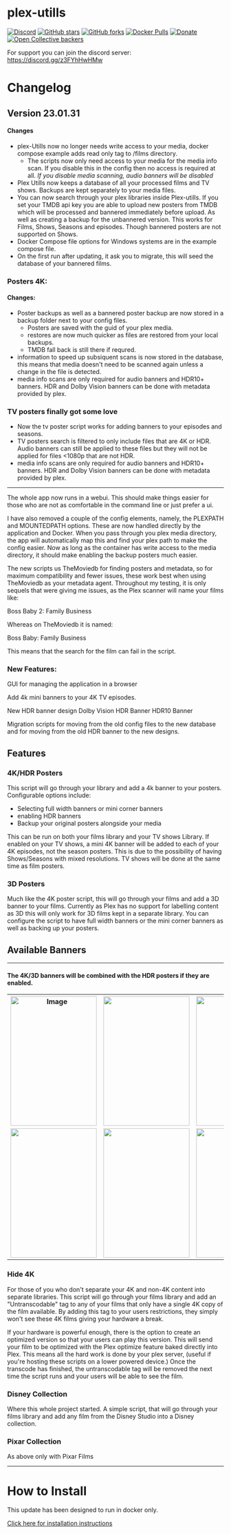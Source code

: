# plex-utills

[![Discord](https://img.shields.io/discord/353584415374573570?color=lightgrey&logo=discord&logoColor=303030&style=for-the-badge)](https://discord.gg/z3FYhHwHMw)
[![GitHub stars](https://img.shields.io/github/stars/jkirkcaldy/plex-utills?color=lightgrey&logoColor=333333&style=for-the-badge)](https://github.com/jkirkcaldy/plex-utills/stargazers)
[![GitHub forks](https://img.shields.io/github/forks/jkirkcaldy/plex-utills?color=lightgrey&logoColor=333333&style=for-the-badge)](https://github.com/jkirkcaldy/plex-utills/network)
[![Docker Pulls](https://img.shields.io/docker/pulls/jkirkcaldy/plex-utills?color=lightgrey&logo=docker&logoColor=333333&style=for-the-badge)](https://hub.docker.com/r/jkirkcaldy/plex-utills)
[![Donate](https://img.shields.io/badge/Donate-PayPal?logo=paypal&logoColor=303030&style=for-the-badge&color=505050)](https://www.paypal.com/paypalme/jkirkcaldy)
[![Open Collective backers](https://img.shields.io/opencollective/backers/themainframe?logo=opencollective&logoColor=303030&style=for-the-badge)](https://opencollective.com/themainframe)

For support you can join the discord server: https://discord.gg/z3FYhHwHMw


# Changelog
## Version 23.01.31

#### Changes
* plex-Utills now no longer needs write access to your media, docker compose example adds read only tag to /films directory. 
    * The scripts now only need access to your media for the media info scan. If you disable this in the config then no access is required at all. _If you disable media scanning, audio banners will be disabled_ 
* Plex Utills now keeps a database of all your processed films and TV shows. Backups are kept separately to your media files.
* You can now search through your plex libraries inside Plex-utills. If you set your TMDB api key you are able to upload new posters from TMDB which will be processed and bannered immediately before upload. As well as creating a backup for the unbannered version. This works for Films, Shows, Seasons and episodes. Though bannered posters are not supported on Shows. 
* Docker Compose file options for Windows systems are in the example compose file. 
* On the first run after updating, it ask you to migrate, this will seed the database of your bannered films. 
### Posters 4K:
#### Changes:
* Poster backups as well as a bannered poster backup are now stored in a backup folder next to your config files.
    * Posters are saved with the guid of your plex media. 
    * restores are now much quicker as files are restored from your local backups. 
    * TMDB fall back is still there if requred. 
* information to speed up subsiquent scans is now stored in the database, this means that media doesn't need to be scanned again unless a change in the file is detected. 
* media info scans are only required for audio banners and HDR10+ banners. HDR and Dolby Vision banners can be done with metadata provided by plex.

### TV posters finally got some love
* Now the tv poster script works for adding banners to your episodes and seasons. 
* TV posters search is filtered to only include files that are 4K or HDR. Audio banners can still be applied to these files but they will not be applied for files <1080p that are not HDR.
* media info scans are only required for audio banners and HDR10+ banners. HDR and Dolby Vision banners can be done with metadata provided by plex.

---
The whole app now runs in a webui. This should make things easier for those who are not as comfortable in the command line or just prefer a ui. 

I have also removed a couple of the config elements, namely, the PLEXPATH and MOUNTEDPATH options. These are now handled directly by the application and Docker. When you pass through you plex media directory, the app will automatically map this and find your plex path to make the config easier. Now as long as the container has write access to the media directory, it should make enabling the backup posters much easier. 


The new scripts us TheMoviedb for finding posters and metadata, so for maximum compatibility and fewer issues, these work best when using TheMoviedb as your metadata agent. Throughout my testing, it is only sequels that were giving me issues, as the Plex scanner will name your films like: 

Boss Baby 2: Family Business

Whereas on TheMoviedb it is named:

Boss Baby: Family Business 

This means that the search for the film can fail in the script. 

### New Features:
GUI for managing the application in a browser

Add 4k mini banners to your 4K TV episodes. 

New HDR banner design
Dolby Vision HDR Banner
HDR10 Banner

Migration scripts for moving from the old config files to the new database and for moving from the old HDR banner to the new designs. 


## Features

### 4K/HDR Posters



This script will go through your library and add a 4k banner to your posters. Configurable options include:

-   Selecting full width banners or mini corner banners
-   enabling HDR banners
-   Backup your original posters alongside your media

This can be run on both your films library and your TV shows Library. If enabled on your TV shows, a mini 4K banner will be added to each of your 4K episodes, not the season posters. This is due to the possibility of having Shows/Seasons with mixed resolutions. TV shows will be done at the same time as film posters.


### 3D Posters


Much like the 4K poster script, this will go through your films and add a 3D banner to your films. Currently as Plex has no support for labelling content as 3D this will only work for 3D films kept in a separate library. You can configure the script to have full width banners or the mini corner banners as well as backing up your posters.

Available Banners
-----------------

* * * * *

#### The 4K/3D banners will be combined with the HDR posters if they are enabled.

 
<table class="tg">
  <tr>
    <th class="tg-0pky"><img src="https://raw.githubusercontent.com/jkirkcaldy/plex-utills/f0d354387c1010d55066ae971c8f44874ca11906/app/img/Examples/4k_banner.png" alt="Image" width="200" height="300"></th>
    <th class="tg-0lax"><img src="https://raw.githubusercontent.com/jkirkcaldy/plex-utills/f0d354387c1010d55066ae971c8f44874ca11906/app/img/Examples/mini4k.png" width="200" height="300"></th>
    <th class="tg-0lax"><img src="https://raw.githubusercontent.com/jkirkcaldy/plex-utills/f0d354387c1010d55066ae971c8f44874ca11906/app/img/Examples/3D_banner.png" width="200" height="300"></th>
    <th class="tg-0lax"><img src="https://raw.githubusercontent.com/jkirkcaldy/plex-utills/f0d354387c1010d55066ae971c8f44874ca11906/app/img/Examples/mini3d.png" width="200" height="300"></th>
  </tr>
  <tr>
    <td class="tg-0lax"><img src="https://raw.githubusercontent.com/jkirkcaldy/plex-utills/f0d354387c1010d55066ae971c8f44874ca11906/app/img/Examples/old_hdr.png" width="200" height="300"></td>
    <td class="tg-0lax"><img src="https://raw.githubusercontent.com/jkirkcaldy/plex-utills/f0d354387c1010d55066ae971c8f44874ca11906/app/img/Examples/new_hdr.png" width="200" height="300"></td>
    <td class="tg-0lax"><img src="https://raw.githubusercontent.com/jkirkcaldy/plex-utills/f0d354387c1010d55066ae971c8f44874ca11906/app/img/Examples/new_dolby_vision.png" width="200" height="300"></td>
    <td class="tg-0lax"><img src="https://raw.githubusercontent.com/jkirkcaldy/plex-utills/f0d354387c1010d55066ae971c8f44874ca11906/app/img/Examples/new_hdr10.png" width="200" height="300"></td>
  </tr>
</table>



### Hide 4K

For those of you who don't separate your 4K and non-4K content into separate libraries. This script will go through your films library and add an "Untranscodable" tag to any of your films that only have a single 4K copy of the film available. By adding this tag to your users restrictions, they simply won't see these 4K films giving your hardware a break.

If your hardware is powerful enough, there is the option to create an optimized version so that your users can play this version. This will send your film to be optimized with the Plex optimize feature baked directly into Plex. This means all the hard work is done by your plex server, (useful if you're hosting these scripts on a lower powered device.) Once the transcode has finished, the untranscodable tag will be removed the next time the script runs and your users will be able to see the film.

### Disney Collection



Where this whole project started. A simple script, that will go through your films library and add any film from the Disney Studio into a Disney collection.

### Pixar Collection

As above only with Pixar Films

****

# How to Install

This update has been designed to run in docker only. 

[Click here for installation instructions](https://github.com/jkirkcaldy/plex-utills/wiki)
